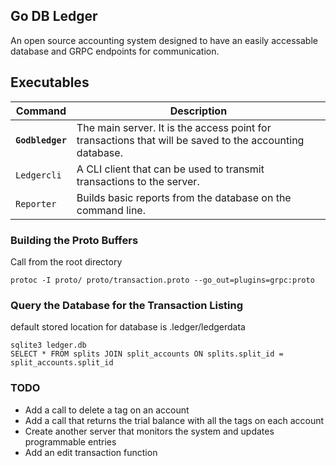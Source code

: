 ## Go DB Ledger
An open source accounting system designed to have an easily accessable database and GRPC endpoints for communication.

## Executables

| Command         | Description                                                                                             |
|-----------------|---------------------------------------------------------------------------------------------------------|
| **`Godbledger`**    | The main server. It is the access point for transactions that will be saved to the accounting database. |
| `Ledgercli`     | A CLI client that can be used to transmit transactions to the server.                             |
| `Reporter`      | Builds basic reports from the database on the command line.                                             |


### Building the Proto Buffers
Call from the root directory
```
protoc -I proto/ proto/transaction.proto --go_out=plugins=grpc:proto
```

### Query the Database for the Transaction Listing
default stored location for database is .ledger/ledgerdata
```
sqlite3 ledger.db
SELECT * FROM splits JOIN split_accounts ON splits.split_id = split_accounts.split_id

```

### TODO
- Add a call to delete a tag on an account
- Add a call that returns the trial balance with all the tags on each account
- Create another server that monitors the system and updates programmable entries
- Add an edit transaction function
